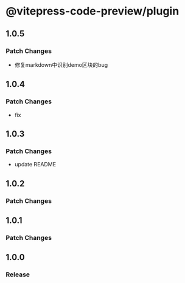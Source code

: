 # @vitepress-code-preview/plugin

## 1.0.5

### Patch Changes

- 修复markdown中识别demo区块的bug

## 1.0.4

### Patch Changes

- fix

## 1.0.3

### Patch Changes

- update README

## 1.0.2

### Patch Changes

## 1.0.1

### Patch Changes

## 1.0.0

### Release
